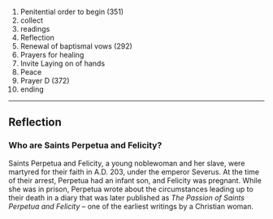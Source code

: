 1. Penitential order to begin (351)
2. collect
3. readings
4. Reflection
5. Renewal of baptismal vows (292)
6. Prayers for healing
7. Invite Laying on of hands
8. Peace
9. Prayer D (372)
10. ending

---

## Reflection
### Who are Saints Perpetua and Felicity?

Saints Perpetua and Felicity, a young noblewoman and her slave, were martyred for their faith in A.D. 203, under the emperor Severus. At the time of their arrest, Perpetua had an infant son, and Felicity was pregnant. While she was in prison, Perpetua wrote about the circumstances leading up to their death in a diary that was later published as _The Passion of Saints Perpetua and Felicity_ – one of the earliest writings by a Christian woman.